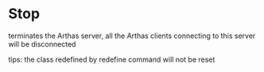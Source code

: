 Stop
===

terminates the Arthas server, all the Arthas clients connecting to this server will be disconnected

tips: the class redefined by redefine command will not be reset


